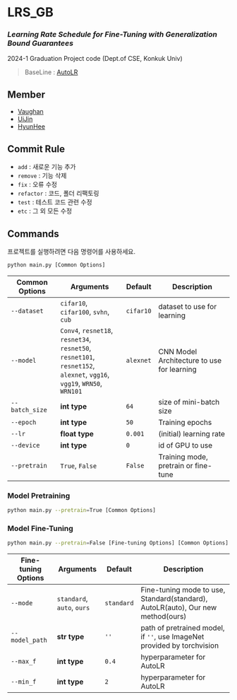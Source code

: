 # LRS_GB
### *Learning Rate Schedule for Fine-Tuning with Generalization Bound Guarantees*
2024-1 Graduation Project code (Dept.of CSE, Konkuk Univ)  
> BaseLine : [AutoLR](https://github.com/youngminPIL/AutoLR)

## Member
- [Vaughan](https://github.com/webb-c)
- [UiJin](https://github.com/youuijin)
- [HyunHee](https://github.com/aesa117)

## Commit Rule
- `add` : 새로운 기능 추가
- `remove` : 기능 삭제  
- `fix` : 오류 수정  
- `refactor` : 코드, 폴더 리팩토링
- `test` : 테스트 코드 관련 수정
- `etc` : 그 외 모든 수정

## Commands
프로젝트를 실행하려면 다음 명령어를 사용하세요.

```bash
python main.py [Common Options]
```

|Common Options|Arguments|Default|Description|
|-------|---------|-------|-----------|
|`--dataset`|`cifar10`, `cifar100`, `svhn`, `cub`|`cifar10`|dataset to use for learning|
|`--model`|`Conv4`, `resnet18`, `resnet34`,<br> `resnet50`, `resnet101`, `resnet152`,<br> `alexnet`, `vgg16`, `vgg19`, `WRN50`, `WRN101`|`alexnet`| CNN Model Architecture to use for learning|
|`--batch_size`|**int type**|`64`|size of mini-batch size|
|`--epoch`|**int type**|`50`|Training epochs|
|`--lr`|**float type**|`0.001`|(initial) learning rate|
|`--device`|**int type**|`0`|id of GPU to use|
|`--pretrain`|`True`, `False`|`False`|Training mode, pretrain or fine-tune|

### Model Pretraining

```bash
python main.py --pretrain=True [Common Options]
```

### Model Fine-Tuning
```bash
python main.py --pretrain=False [Fine-tuning Options] [Common Options]
```
|Fine-tuning Options|Arguments|Default|Description|
|-------|---------|-------|-----------|
|`--mode`|`standard`, `auto`, `ours`|`standard`|Fine-tuning mode to use, Standard(standard), AutoLR(auto), Our new method(ours)|
|`--model_path`|**str type**|`''`|path of pretrained model, <br> if `''`, use ImageNet provided by torchvision|
|`--max_f`|**int type**|`0.4`|hyperparameter for AutoLR|
|`--min_f`|**int type**|`2`|hyperparameter for AutoLR|
